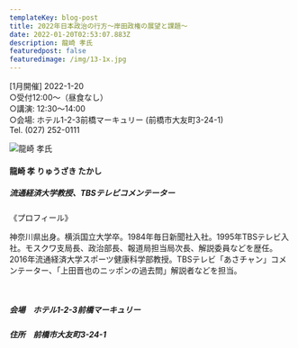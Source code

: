 ```yaml
---
templateKey: blog-post
title: 2022年日本政治の行方～岸田政権の展望と課題～
date: 2022-01-20T02:53:07.883Z
description: 龍崎 孝氏
featuredpost: false
featuredimage: /img/13-1x.jpg
---
```

\[1月開催] 2022-1-20\
○受付12:00〜（昼食なし）\
○講演: 12:30〜14:00 \
○会場: ホテル1-2-3前橋マーキュリー (前橋市大友町3-24-1)\
Tel. (027) 252-0111

![龍崎 孝氏](/img/13-1x.jpg "龍崎 孝 りゅうざき たかし")

#### 龍崎 孝 りゅうざき たかし

##### 流通経済大学教授、TBSテレビコメンテーター

《プロフィール》

神奈川県出身。横浜国立大学卒。1984年毎日新聞社入社。1995年TBSテレビ入社。モスクワ支局長、政治部長、報道局担当局次長、解説委員などを歴任。2016年流通経済大学スポーツ健康科学部教授。TBSテレビ「あさチャン」コメンテーター、「上田晋也のニッポンの過去問」解説者などを担当。

<br />

##### 会場　ホテル1-2-3前橋マーキュリー

##### 住所　前橋市大友町3-24-1